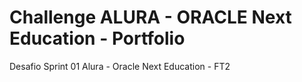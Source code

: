 # Challenge ALURA - ORACLE Next Education - Portfolio
Desafio Sprint 01 Alura - Oracle Next Education - FT2 
